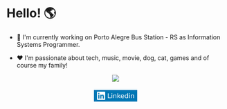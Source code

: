 # Hello! :earth_americas:

- :department_store: I'm currently working on Porto Alegre Bus Station - RS as Information Systems Programmer.

- :heart: I'm passionate about tech, music, movie, dog, cat, games and of course my family! 

<p align="center">
  <a href= "https://github.com/lucasrmagalhaes/github-readme-stats">
    <img src= "https://github-readme-stats.vercel.app/api/top-langs/?username=lucasrmagalhaes&layout=compact"/>
  </a>
</p>

<!--
<p  align="center">
  <img src="https://github-readme-stats.vercel.app/api/top-langs/?username=lucasrmagalhaes&theme=dark" alt="lucasrmagalhaes" />
</p>
-->

<p align="center">
  <a href="https://www.linkedin.com/in/lucasrmagalhaes/" target="blank" alt="LinkedIn"><img align="center" style="margin: 2px" width="100px" alt="LinkedIn"              src="https://github.com/lucasrmagalhaes/lucasrmagalhaes/blob/master/img/LinkedIn.svg" />
  </a>
</p>

<!--
[![linkedin](https://i.ibb.co/GCTcBjk/linkedin2.png)](https://www.linkedin.com/in/lucasrmagalhaes/)
[![spotify](https://i.ibb.co/mDJgncx/spotify.png)](https://open.spotify.com/user/ad75itafbn7w2633u16rwhb09)
[![facebook](https://i.ibb.co/VvDKYth/facebook.png)](https://www.facebook.com/darosamagalhaes)
[![instagram](https://i.ibb.co/m9d7KZ7/instagram2.png)](https://www.instagram.com/darosa.ti/?hl=pt-br)
[![twitter](https://i.ibb.co/sCjcWFV/twitter2.png)](https://twitter.com/lcs_maluro)
-->
